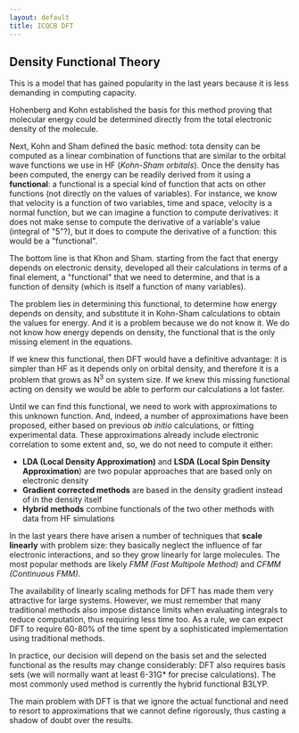 ```yaml
---
layout: default
title: ICQCB DFT
---
```


Density Functional Theory
-------------------------

This is a model that has gained popularity in the last years because it is less demanding in computing capacity.

Hohenberg and Kohn established the basis for this method proving that molecular energy could be determined directly from the total electronic density of the molecule.

Next, Kohn and Sham defined the basic method: tota density can be computed as a linear combination of functions that are similar to the orbital wave functions we use in HF (*Kohn-Sham orbitals*). Once the density has been computed, the energy can be readily derived from it using a **functional**: a functional is a special kind of function that acts on other functions (not directly on the values of variables). For instance, we know that velocity is a function of two variables, time and space, velocity is a normal function, but we can imagine a function to compute derivatives: it does not make sense to compute the derivative of a variable's value (integral of "5"?), but it does to compute the derivative of a function: this would be a "functional".

The bottom line is that Khon and Sham. starting from the fact that energy depends on electronic density, developed all their calculations in terms of a final element, a "functional" that we need to determine, and that is a function of density (which is itself a function of many variables).

The problem lies in determining this functional, to determine how energy depends on density, and substitute it in Kohn-Sham calculations to obtain the values for energy. And it is a problem because we do not know it. We do not know how energy depends on density, the functional that is the only missing element in the equations.

If we knew this functional, then DFT would have a definitive advantage: it is simpler than HF as it depends only on orbital density, and therefore it is a problem that grows as N<sup>3</sup> on system size. If we knew this missing functional acting on density we would be able to perform our calculations a lot faster.

Until we can find this functional, we need to work with approximations to this unknown function. And, indeed, a number of approximations have been proposed, either based on previous *ab initio* calculations, or fitting experimental data. These approximations already include electronic correlation to some extent and, so, we do not need to compute it either:

-   **LDA (Local Density Approximation)** and **LSDA (Local Spin Density Approximation**) are two popular approaches that are based only on electronic density
-   **Gradient corrected methods** are based in the density gradient instead of in the density itself
-   **Hybrid methods** combine functionals of the two other methods with data from HF simulations

In the last years there have arisen a number of techniques that **scale linearly** with problem size: they basically neglect the influence of far electronic interactions, and so they grow linearly for large molecules. The most popular methods are likely *FMM (Fast Multipole Method)* and *CFMM (Continuous FMM)*.

The availability of linearly scaling methods for DFT has made them very attractive for large systems. However, we must remember that many traditional methods also impose distance limits when evaluating integrals to reduce computation, thus requiring less time too. As a rule, we can expect DFT to require 60-80% of the time spent by a sophisticated implementation using traditional methods.

In practice, our decision will depend on the basis set and the selected functional as the results may change considerably: DFT also requires basis sets (we will normally want at least 6-31G\* for precise calculations). The most commonly used method is currently the hybrid functional B3LYP.

The main problem with DFT is that we ignore the actual functional and need to resort to approximations that we cannot define rigorously, thus casting a shadow of doubt over the results.
